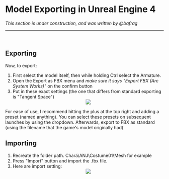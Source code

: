 # Model Exporting in Unreal Engine 4
*This section is under construction, and was written by @bafrag*

<hr>
<br>

## Exporting
Now, to export:
1. First select the model itself, then while holding Ctrl select the Armature.
2. Open the Export as FBX menu and *make sure it says "Export FBX (Arc System Works)"* on the confirm button
3. Put in these exact settings (the one that differs from standard exporting is "Tangent Space") <div align="center"><img src="images/exportsettings.jpg"></div><div align="center">

For ease of use, I recommend hitting the plus at the top right and adding a preset (named anything). You can select these presets on subsequent launches by using the dropdown.
Afterwards, export to FBX as standard (using the filename that the game's model originally had)

## Importing
  1. Recreate the folder path. Chara\ANJ\Costume01\Mesh for example
  2. Press "Import" button and import the .fbx file.
  3. Here are import setting: <div align="center"><img src="images/unrealimportsettings.jpg"></div><div align="center">

